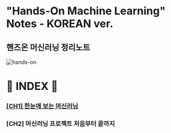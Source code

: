 # "Hands-On Machine Learning" Notes - KOREAN ver.
## 핸즈온 머신러닝 정리노트
![hands-on](https://covers.oreillystatic.com/images/0636920052289/lrg.jpg)

# 📖 INDEX 📖

### [[CH1] 한눈에 보는 머신러닝](../master/[CH1].md)
      
### [CH2] 머신러닝 프로젝트 처음부터 끝까지
